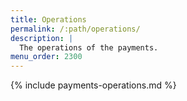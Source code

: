 ```yaml
---
title: Operations
permalink: /:path/operations/
description: |
  The operations of the payments.
menu_order: 2300
---
```


{% include payments-operations.md %}
